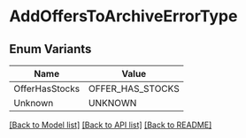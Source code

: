 # AddOffersToArchiveErrorType

## Enum Variants

| Name | Value |
|---- | -----|
| OfferHasStocks | OFFER_HAS_STOCKS |
| Unknown | UNKNOWN |


[[Back to Model list]](../README.md#documentation-for-models) [[Back to API list]](../README.md#documentation-for-api-endpoints) [[Back to README]](../README.md)


